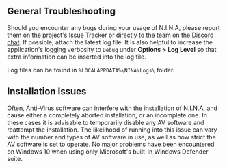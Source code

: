 ## General Troubleshooting

Should you encounter any bugs during your usage of N.I.N.A, please report them on the project's [Issue Tracker](//bitbucket.org/Isbeorn/nina/issues?status=new&status=open) or directly to the team on the [Discord chat](//discord.gg/fwpmHU4). If possible, attach the latest log file. It is also helpful to increase the application's logging verbosity to `Debug` under **Options > Log Level** so that extra information can be inserted into the log file.

Log files can be found in `%LOCALAPPDATA%\NINA\Logs\` folder.

## Installation Issues

Often, Anti-Virus software can interfere with the installation of N.I.N.A. and cause either a completely aborted installation, or an incomplete one. In these cases it is advisable to temporarily disable any AV software and reattempt the installation. The likelihood of running into this issue can vary with the number and types of AV software in use, as well as how strict the AV software is set to operate. No major problems have been encountered on Windows 10 when using only Microsoft's built-in Windows Defender suite.